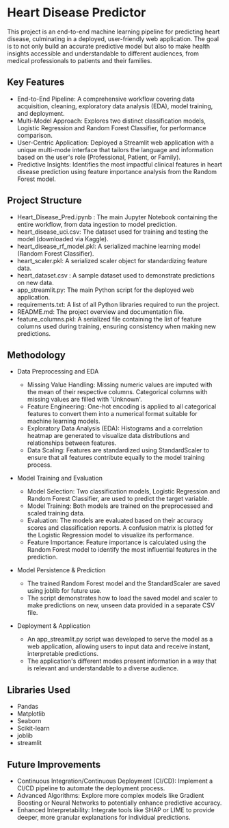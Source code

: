 # Heart Disease Predictor

This project is an end-to-end machine learning pipeline for predicting heart disease, culminating in a deployed, user-friendly web application. The goal is to not only build an accurate predictive model but also to make health insights accessible and understandable to different audiences, from medical professionals to patients and their families.

## Key Features

* End-to-End Pipeline: A comprehensive workflow covering data acquisition, cleaning, exploratory data analysis (EDA), model training, and deployment.
* Multi-Model Approach: Explores two distinct classification models, Logistic Regression and Random Forest Classifier, for performance comparison.
* User-Centric Application: Deployed a Streamlit web application with a unique multi-mode interface that tailors the language and information based on the user's role (Professional, Patient, or Family).
* Predictive Insights: Identifies the most impactful clinical features in heart disease prediction using feature importance analysis from the Random Forest model.

## Project Structure

* Heart_Disease_Pred.ipynb : The main Jupyter Notebook containing the entire workflow, from data ingestion to model prediction.
* heart_disease_uci.csv: The dataset used for training and testing the model (downloaded via Kaggle).
* heart_disease_rf_model.pkl: A serialized machine learning model (Random Forest Classifier).
* heart_scaler.pkl: A serialized scaler object for standardizing feature data.
* heart_dataset.csv :  A sample dataset used to demonstrate predictions on new data.
* app_streamlit.py: The main Python script for the deployed web application.
* requirements.txt: A list of all Python libraries required to run the project.
* README.md: The project overview and documentation file.
* feature_columns.pkl: A serialized file containing the list of feature columns used during training, ensuring consistency when making new predictions.

## Methodology

* Data Preprocessing and EDA
   - Missing Value Handling: Missing numeric values are imputed with the mean of their respective columns. Categorical columns with missing values are filled with 'Unknown'.
   - Feature Engineering: One-hot encoding is applied to all categorical features to convert them into a numerical format suitable for machine learning models.
   - Exploratory Data Analysis (EDA): Histograms and a correlation heatmap are generated to visualize data distributions and relationships between features.
   - Data Scaling: Features are standardized using StandardScaler to ensure that all features contribute equally to the model training process.
 
 * Model Training and Evaluation
   - Model Selection: Two classification models, Logistic Regression and Random Forest Classifier, are used to predict the target variable.
   - Model Training: Both models are trained on the preprocessed and scaled training data.
   - Evaluation: The models are evaluated based on their accuracy scores and classification reports. A confusion matrix is plotted for the Logistic Regression model to visualize its performance.
   - Feature Importance: Feature importance is calculated using the Random Forest model to identify the most influential features in the prediction.

* Model Persistence & Prediction
   - The trained Random Forest model and the StandardScaler are saved using joblib for future use.
   - The script demonstrates how to load the saved model and scaler to make predictions on new, unseen data provided in a separate CSV file.

* Deployment & Application
    - An app_streamlit.py script was developed to serve the model as a web application, allowing users to input data and receive instant, interpretable predictions.
    - The application's different modes present information in a way that is relevant and understandable to a diverse audience.

## Libraries Used
  * Pandas
  * Matplotlib 
  * Seaborn
  * Scikit-learn
  * joblib
  * streamlit

## Future Improvements
   * Continuous Integration/Continuous Deployment (CI/CD): Implement a CI/CD pipeline to automate the deployment process.
   * Advanced Algorithms: Explore more complex models like Gradient Boosting or Neural Networks to potentially enhance predictive accuracy.
   * Enhanced Interpretability: Integrate tools like SHAP or LIME to provide deeper, more granular explanations for individual predictions.
  


